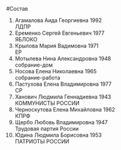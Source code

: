 #Состав
1. Агамалова Аида Георгиевна 1992   
    ЛДПР
2. Еременко Сергей Евгеньевич 1977   
    ЯБЛОКО
3. Крылова Мария Вадимовна 1971   
    ЕР
4. Мотылева Нина Александровна 1948   
    собрание-дом
5. Носова Елена Николаевна 1965   
    собрание-работа
6. Пастухова Елена Владимировна 1977   
    СР
7. Ханович Людмила Геннадиевна 1943   
    КОММУНИСТЫ РОССИИ
8. Черноскутова Елена Михайловна 1962   
    КПРФ
9. Щербо Любовь Владимировна 1947   
    Трудовая партия России
10. Юдина Людмила Борисовна 1953   
    ПАТРИОТЫ РОССИИ
